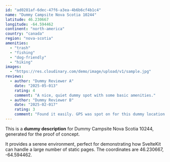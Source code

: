 ```yaml
---
id: "ad0281af-6dec-47f6-a3ea-4b6b6cf4b1c4"
name: "Dummy Campsite Nova Scotia 10244"
latitude: 46.230667
longitude: -64.594462
continent: "north-america"
country: "canada"
region: "nova-scotia"
amenities:
  - "trash"
  - "fishing"
  - "dog-friendly"
  - "hiking"
images:
  - "https://res.cloudinary.com/demo/image/upload/v1/sample.jpg"
reviews:
  - author: "Dummy Reviewer A"
    date: "2025-05-013"
    rating: 4
    comment: "A nice, quiet dummy spot with some basic amenities."
  - author: "Dummy Reviewer B"
    date: "2025-02-017"
    rating: 3
    comment: "Found it easily. GPS was spot on for this dummy location."
---
```


This is a **dummy description** for Dummy Campsite Nova Scotia 10244, generated for the proof of concept.

It provides a serene environment, perfect for demonstrating how SvelteKit can handle a large number of static pages. The coordinates are 46.230667, -64.594462.
